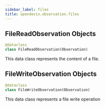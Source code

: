 ```yaml
---
sidebar_label: files
title: opendevin.observation.files
---
```


## FileReadObservation Objects

```python
@dataclass
class FileReadObservation(Observation)
```

This data class represents the content of a file.

## FileWriteObservation Objects

```python
@dataclass
class FileWriteObservation(Observation)
```

This data class represents a file write operation


